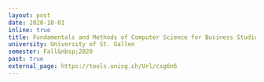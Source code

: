 ```yaml
---
layout: post
date: 2020-10-01
inline: true
title: Fundamentals and Methods of Computer Science for Business Studies, Module on Programming and Software Engineering
university: University of St. Gallen
semester: Fall&nbsp;2020
past: true
external_page: https://tools.unisg.ch/Url/csg6n6
---
```

